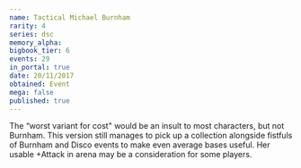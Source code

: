 ```yaml
---
name: Tactical Michael Burnham
rarity: 4
series: dsc
memory_alpha:
bigbook_tier: 6
events: 29
in_portal: true
date: 20/11/2017
obtained: Event
mega: false
published: true
---
```


The “worst variant for cost" would be an insult to most characters, but not Burnham. This version still manages to pick up a collection alongside fistfuls of Burnham and Disco events to make even average bases useful. Her usable +Attack in arena may be a consideration for some players.
